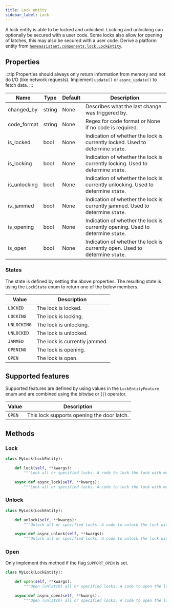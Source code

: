 ```yaml
---
title: Lock entity
sidebar_label: Lock
---
```


A lock entity is able to be locked and unlocked. Locking and unlocking can optionally be secured with a user code. Some locks also allow for opening of latches, this may also be secured with a user code. Derive a platform entity from [`homeassistant.components.lock.LockEntity`](https://github.com/home-assistant/core/blob/dev/homeassistant/components/lock/__init__.py).

## Properties

:::tip
Properties should always only return information from memory and not do I/O (like network requests). Implement `update()` or `async_update()` to fetch data.
:::

| Name | Type | Default | Description
| ---- | ---- | ------- | -----------
| changed_by | string | None | Describes what the last change was triggered by.
| code_format | string | None | Regex for code format or None if no code is required.
| is_locked | bool | None | Indication of whether the lock is currently locked. Used to determine `state`.
| is_locking | bool | None | Indication of whether the lock is currently locking. Used to determine `state`.
| is_unlocking | bool | None | Indication of whether the lock is currently unlocking. Used to determine `state`.
| is_jammed | bool | None | Indication of whether the lock is currently jammed. Used to determine `state`.
| is_opening | bool | None | Indication of whether the lock is currently opening. Used to determine `state`.
| is_open | bool | None | Indication of whether the lock is currently open. Used to determine `state`.

### States

The state is defined by setting the above properties. The resulting state is using the `LockState` enum to return one of the below members.

| Value       | Description                                                        |
|-------------|--------------------------------------------------------------------|
| `LOCKED`    | The lock is locked.                                                |
| `LOCKING`   | The lock is locking.                                               |
| `UNLOCKING` | The lock is unlocking.                                             |
| `UNLOCKED`  | The lock is unlocked.                                             |
| `JAMMED`    | The lock is currently jammed.                                      |
| `OPENING`   | The lock is opening.                                               |
| `OPEN`      | The lock is open.                                                  |

## Supported features

Supported features are defined by using values in the `LockEntityFeature` enum
and are combined using the bitwise or (`|`) operator.

| Value  | Description                                |
| ------ | ------------------------------------------ |
| `OPEN` | This lock supports opening the door latch. |

## Methods

### Lock

```python
class MyLock(LockEntity):

    def lock(self, **kwargs):
        """Lock all or specified locks. A code to lock the lock with may optionally be specified."""

    async def async_lock(self, **kwargs):
        """Lock all or specified locks. A code to lock the lock with may optionally be specified."""
```

### Unlock

```python
class MyLock(LockEntity):

    def unlock(self, **kwargs):
        """Unlock all or specified locks. A code to unlock the lock with may optionally be specified."""

    async def async_unlock(self, **kwargs):
        """Unlock all or specified locks. A code to unlock the lock with may optionally be specified."""
```

### Open

Only implement this method if the flag `SUPPORT_OPEN` is set.

```python
class MyLock(LockEntity):

    def open(self, **kwargs):
        """Open (unlatch) all or specified locks. A code to open the lock with may optionally be specified."""

    async def async_open(self, **kwargs):
        """Open (unlatch) all or specified locks. A code to open the lock with may optionally be specified."""
```
